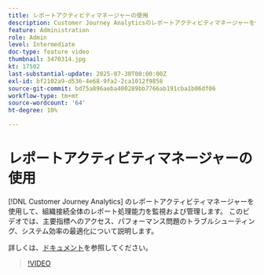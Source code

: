 ```yaml
---
title: レポートアクティビティマネージャーの使用
description: Customer Journey Analyticsのレポートアクティビティマネージャーを使用して、組織接続全体のレポート処理能力を監視および管理します。
feature: Administration
role: Admin
level: Intermediate
doc-type: feature video
thumbnail: 3470314.jpg
kt: 17502
last-substantial-update: 2025-07-30T00:00:00Z
exl-id: bf2102a9-d536-4e68-9fa2-2ca1012f9858
source-git-commit: bd75a896aeba400289bb7766ab191cba1b06df06
workflow-type: tm+mt
source-wordcount: '64'
ht-degree: 10%

---
```


# レポートアクティビティマネージャーの使用

[!DNL Customer Journey Analytics] のレポートアクティビティマネージャーを使用して、組織接続全体のレポート処理能力を監視および管理します。 このビデオでは、主要指標へのアクセス、パフォーマンス問題のトラブルシューティング、システム効率の最適化について説明します。

詳しくは、[ドキュメント](https://experienceleague.adobe.com/en/docs/analytics-platform/using/reporting-activity-manager/reporting-activity-overview)を参照してください。

>[!VIDEO](https://video.tv.adobe.com/v/3470314/?learn=on)

